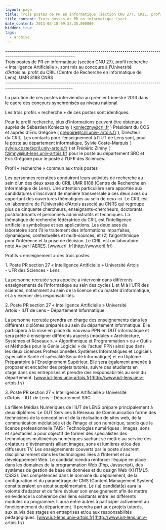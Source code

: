 ```yaml
---
layout: page
title: Trois postes de PR en informatique (section CNU 27), CRIL, profil recherche « Intelligence Artificielle »
title_content: Trois postes de PR en informatique (sect...
date_content: 2013-03-18 09:33:35.000000
hidden: true
tags:
  - archive
---
```

\------------------------------\------------------------------\------------------------------\-----------------------  
Trois postes de PR en informatique (section CNU 27), profil recherche  
« Intelligence Artificielle », sont mis au concours à l’Université  
d’Artois au profit du CRIL (Centre de Recherche en Informatique de  
Lens), UMR 8188 CNRS  
\------------------------------\------------------------------\------------------------------\----------------------  
  
La parution de ces postes interviendra au premier trimestre 2013 dans  
le cadre des concours synchronisés au niveau national.  
  
Les trois profils « recherche » de ces postes sont identiques.  
  
Pour le profil recherche, plus d’informations peuvent être obtenues  
auprès de Sébastien Konieczny ( [konieczny@cril.fr](mailto:konieczny@cril.fr)
) Président du COS  
et auprès d’Eric Grégoire ( [gregoire@cril.univ-
artois.fr](mailto:gregoire@cril.univ-artois.fr) ), Directeur  
du CRIL. Les contacts pour l’enseignement à l’IUT de Lens sont, pour  
le poste au département informatique, Sylvie Coste-Marquis (  
[sylvie.coste@cril.univ-artois.fr](mailto:sylvie.coste@cril.univ-artois.fr) )
et Frédéric Zimny (  
[fzimny@iut-lens.univ-artois.fr](mailto:fzimny@iut-lens.univ-artois.fr)) pour
le poste au département SRC et  
Eric Grégoire pour le poste à l’UFR des Sciences.  
  
Profil « recherche » commun aux trois postes  
  
Les personnes recrutées conduiront leurs activités de recherche au  
sein d’un des deux axes du CRIL UMR 8188 (Centre de Recherche en  
Informatique de Lens). Une attention particulière sera apportée aux  
candidatures s’inscrivant de manière transversale à ces deux axes ou  
apportant des ouvertures thématiques au sein de ceux-ci. Le CRIL est  
un laboratoire de l'Université d'Artois associé au CNRS qui regroupe  
plus de cinquante chercheurs, enseignants-chercheurs, doctorants,  
postdoctorants et personnels administratifs et techniques. La  
thématique de recherche fédératrice du CRIL est l'intelligence  
artificielle symbolique et ses applications. Les deux axes du  
laboratoire sont (1) le traitement des informations imparfaites,  
dynamiques, contextuelles et multi-sources, et (2) l’algorithmique  
pour l'inférence et la prise de décision. Le CRIL est un laboratoire  
noté A+ par l’AERES. [www.cril.fr](http://www.cril.fr/)  
  
Profils « enseignement » des trois postes  
  
1\. Poste PR section 27 « Intelligence Artificielle » Université Artois  
\- UFR des Sciences - Lens  
  
La personne recrutée sera appelée à intervenir dans différents  
enseignements de l’informatique au sein des cycles L et M à l’UFR des  
sciences, notamment au sein de la licence et du master d’informatique,  
et à y exercer des responsabilités.  
  
2\. Poste PR section 27 « Intelligence Artificielle » Université  
Artois - IUT de Lens – Département Informatique  
  
La personne recrutée prendra en charge des enseignements dans les  
différents diplômes préparés au sein du département informatique. Elle  
participera à la mise en place du nouveau PPN en DUT informatique et  
sera prête à enseigner différents aspects (modules « Architecture,  
Systèmes et Réseaux », « Algorithmique et Programmation » ou « Outils  
et Méthodes pour le Génie Logiciel » de l'actuel PPN) ainsi que dans  
les deux Licences Professionnelles Systèmes Informatiques et Logiciels  
(spécialité Santé et spécialité Sécurité Informatique) et en Diplôme  
Préparatoire à l'Enseignement Supérieur. Elle sera également amenée à  
proposer et encadrer des projets tutorés, suivre des étudiants en  
stage dans des entreprises et prendre des responsabilités au sein du  
département. [www.iut-lens.univ-artois.fr](http://www.iut-lens.univ-
artois.fr/)  
  
3\. Poste PR section 27 « Intelligence Artificielle » Université  
d’Artois - IUT de Lens – Département SRC  
  
La filière Médias Numériques de l’IUT de LENS prépare principalement à  
deux diplômes. Le DUT Services & Réseaux de Communication forme des  
techniciens de la conception et de la réalisation de sites web, de la  
communication médiatisée et de l’image et son numérique, tandis que la  
licence professionnelle TAIS : Technologies numériques : images, sons  
et spectacles a pour objectif de former des spécialistes des  
technologies multimédias numériques sachant se mettre au service des  
créateurs d'événements alliant images, sons et lumières et/ou des  
diffuseurs TV. Les enseignements couverts par le poste s’ancrent  
disciplinairement dans les technologies liées à l’Internet et au  
développement Web. Le candidat viendra renforcer l’équipe en place  
dans les domaines de la programmation Web (Php, Javascript), des  
systèmes de gestion de base de données et du design Web (XHTML5,  
CSS3). Des compétences dans le domaine du déploiement, de la  
configuration et du paramétrage de CMS (Content Management System)  
constitueraient un atout supplémentaire. Le (la) candidat(e) aura la  
volonté d’adapter et de faire évoluer son enseignement afin de mettre  
en évidence la cohérence des liens existants entre les différents  
modules du programme. Il aura entre autres à participer activement au  
fonctionnement du département. Il prendra part aux projets tutorés,  
aux suivis des stages en entreprises et/ou aux responsabilités  
pédagogiques. [www.iut-lens.univ-artois.fr](http://www.iut-lens.univ-
artois.fr/)

